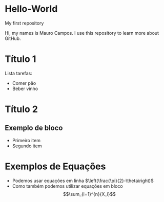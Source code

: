 # Hello-World

My first repository

Hi, my names is Mauro Campos. I use this repository to learn more about GitHub.

# Título 1

Lista tarefas:

 - Comer pão		 
 - Beber vinho
 
# Título 2
 
## Exemplo de bloco		 

 - Primeiro item		 
 - Segundo item
 
 # Exemplos de Equações		
 - Podemos usar equações em linha $\left(\frac{\pi}{2}-\theta\right)$		
 - Como também podemos utilizar equações em bloco		
 $$\sum_{i=1}^{n}{X_i}$$
